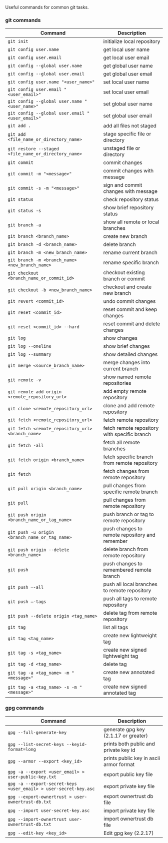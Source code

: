 Useful commands for common git tasks.

### git commands

| Command                                              | Description                                    |
| ---------------------------------------------------- | ---------------------------------------------- |
| `git init`                                           | initialize local repository                    |
| `git config user.name`                               | get local user name                            |
| `git config user.email`                              | get local user email                           |
| `git config --global user.name`                      | get global user name                           |
| `git config --global user.email`                     | get global user email                          |
| `git config user.name "<user_name>"`                 | set local user name                            |
| `git config user.email "<user_email>"`               | set local user email                           |
| `git config --global user.name "<user_name>"`        | set global user name                           |
| `git config --global user.email "<user_email>"`      | set global user email                          |
| `git add .`                                          | add all files not staged                       |
| `git add <file_name_or_directory_name>`              | stage specific file or directory               |
| `git restore --staged <file_name_or_directory_name>` | unstaged file or directory                     |
| `git commit`                                         | commit changes                                 |
| `git commit -m "<message>"`                          | commit changes with message                    |
| `git commit -s -m "<message>"`                       | sign and commit changes with message           |
| `git status`                                         | check repository status                        |
| `git status -s`                                      | show brief repository status                   |
| `git branch -a`                                      | show all remote or local branches              |
| `git branch <branch_name>`                           | create new branch                              |
| `git branch -d <branch_name>`                        | delete branch                                  |
| `git branch -m <new_branch_name>`                    | rename current branch                          |
| `git branch -m <branch_name> <new_branch_name>`      | rename specific branch                         |
| `git checkout <branch_name_or_commit_id>`            | checkout existing branch or commit             |
| `git checkout -b <new_branch_name>`                  | checkout and create new branch                 |
| `git revert <commit_id>`                             | undo commit changes                            |
| `git reset <commit_id>`                              | reset commit and keep changes                  |
| `git reset <commit_id> --hard`                       | reset commit and delete changes                |
| `git log`                                            | show changes                                   |
| `git log --oneline`                                  | show brief changes                             |
| `git log --summary`                                  | show detailed changes                          |
| `git merge <source_branch_name>`                     | merge changes into current branch              |
| `git remote -v`                                      | show named remote repositories                 |
| `git remote add origin <remote_repository_url>`      | add empty remote repository                    |
| `git clone <remote_repository_url>`                  | clone and add remote repository                |
| `git fetch <remote_repository_url>`                  | fetch remote repository                        |
| `git fetch <remote_repository_url> <branch_name>`    | fetch remote repository with specific branch   |
| `git fetch -all`                                     | fetch all remote branches                      |
| `git fetch origin <branch_name>`                     | fetch specific branch from remote repository   |
| `git fetch`                                          | fetch changes from remote repository           |
| `git pull origin <branch_name>`                      | pull changes from specific remote branch       |
| `git pull`                                           | pull changes from remote repository            |
| `git push origin <branch_name_or_tag_name>`          | push branch or tag to remote repository        |
| `git push -u origin <branch_name_or_tag_name>`       | push changes to remote repository and remember |
| `git push origin --delete <branch_name>`             | delete branch from remote repository           |
| `git push`                                           | push changes to remembered remote branch       |
| `git push —-all`                                     | push all local branches to remote repository   |
| `git push —-tags`                                    | push all tags to remote repository             |
| `git push --delete origin <tag_name>`                | delete tag from remote repository              |
| `git tag`                                            | list all tags                                  |
| `git tag <tag_name>`                                 | create new lightweight tag                     |
| `git tag -s <tag_name>`                              | create new signed lightweight tag              |
| `git tag -d <tag_name>`                              | delete tag                                     |
| `git tag -a <tag_name> -m "<message>"`               | create new annotated tag                       |
| `git tag -a <tag_name> -s -m "<message>"`            | create new signed annotated tag                |

### gpg commands

| Command                                                          | Description                             |
| ---------------------------------------------------------------- | --------------------------------------- |
| `gpg --full-generate-key`                                        | generate gpg key (2.1.17 or greater)    |
| `gpg --list-secret-keys --keyid-format=long`                     | prints both public and private key id   |
| `gpg --armor --export <key_id>`                                  | prints public key in ascii armor format |
| `gpg -a --export <user_email> > user-public-key.txt`             | export public key file                  |
| `gpg -a --export-secret-keys <user_email> > user-secret-key.asc` | export private key file                 |
| `gpg --export-ownertrust > user-ownertrust-db.txt`               | export ownertrust db file               |
| `gpg --import user-secret-key.asc`                               | import private key file                 |
| `gpg --import-ownertrust user-ownertrust-db.txt`                 | import ownertrust db file               |
| `gpg --edit-key <key_id>`                                        | Edit gpg key (2.2.17)                   |
